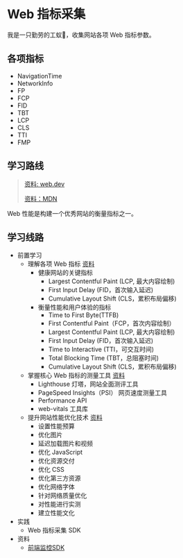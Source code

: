 # Web 指标采集

我是一只勤劳的工蚁🐜，收集网站各项 Web 指标参数。

## 各项指标

* NavigationTime
* NetworkInfo
* FP
* FCP
* FID
* TBT
* LCP
* CLS
* TTI
* FMP

## 学习路线

> [资料: web.dev](https://web.dev/)
>
> [资料：MDN](https://developer.mozilla.org/zh-CN/docs/Web/API/Navigation_timing_API)

Web 性能是构建一个优秀网站的衡量指标之一。

## 学习线路

* 前置学习
  * 理解各项 Web 指标 [资料](https://web.dev/metrics/)
    * 健康网站的关键指标
      * Largest Contentful Paint (LCP, 最大内容绘制)
      * First Input Delay (FID，首次输入延迟)
      * Cumulative Layout Shift (CLS，累积布局偏移)
    * 衡量性能和用户体验的指标
      * Time to First Byte(TTFB)
      * First Contentful Paint（FCP，首次内容绘制）
      * Largest Contentful Paint (LCP, 最大内容绘制)
      * First Input Delay (FID，首次输入延迟)
      * Time to Interactive (TTI，可交互时间)
      * Total Blocking Time (TBT，总阻塞时间)
      * Cumulative Layout Shift (CLS，累积布局偏移)
  * 掌握核心 Web 指标的测量工具 [资料](https://web.dev/vitals-tools/)
    * Lighthouse 灯塔，网站全面测评工具
    * PageSpeed Insights（PSI） 网页速度测量工具
    * Performance API
    * web-vitals 工具库
  * 提升网站性能优化技术 [资料](https://web.dev/fast/)
    * 设置性能预算
    * 优化图片
    * 延迟加载图片和视频
    * 优化 JavaScript
    * 优化资源交付
    * 优化 CSS
    * 优化第三方资源
    * 优化网络字体
    * 针对网络质量优化
    * 对性能进行实测
    * 建立性能文化
* 实践
  * Web 指标采集 SDK
* 资料
  * [前端监控SDK](https://chinese.freecodecamp.org/news/tech-analysis-of-front-end-monitoring-sdk/)